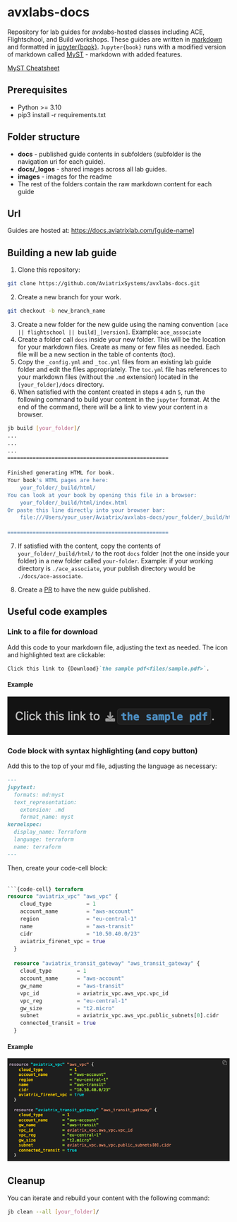 # avxlabs-docs

Repository for lab guides for avxlabs-hosted classes including ACE, Flightschool, and Build workshops. These guides are written in [markdown](https://www.markdownguide.org/) and formatted in [jupyter{book}](https://jupyterbook.org/en/stable/intro.html). `Jupyter{book}` runs with a modified version of markdown called [MyST](https://jupyterbook.org/en/stable/content/myst.html) - markdown with added features.

[MyST Cheatsheet](https://jupyterbook.org/en/stable/reference/cheatsheet.html)

## Prerequisites

- Python >= 3.10
- pip3 install -r requirements.txt

## Folder structure

- **docs** - published guide contents in subfolders (subfolder is the navigation uri for each guide).
- **docs/_logos** - shared images across all lab guides.
- **images** - images for the readme
- The rest of the folders contain the raw markdown content for each guide

## Url

Guides are hosted at: https://docs.aviatrixlab.com/[guide-name]

## Building a new lab guide

1. Clone this repository:

```bash
git clone https://github.com/AviatrixSystems/avxlabs-docs.git
```

2. Create a new branch for your work.

```bash
git checkout -b new_branch_name
```

3. Create a new folder for the new guide using the naming convention `[ace || flightschool || build]_[version]`. Example: `ace_associate`
4. Create a folder call `docs` inside your new folder. This will be the location for your markdown files. Create as many or few files as needed. Each file will be a new section in the table of contents (toc).
5. Copy the `_config.yml` and `_toc.yml` files from an existing lab guide folder and edit the files appropriately. The `toc.yml` file has references to your markdown files (without the `.md` extension) located in the `[your_folder]/docs` directory.
6. When satisfied with the content created in steps `4` adn `5`, run the following command to build your content in the `jupyter` format. At the end of the command, there will be a link to view your content in a browser.

```bash
jb build [your_folder]/
...
...
...
===================================================

Finished generating HTML for book.
Your book's HTML pages are here:
    your_folder/_build/html/
You can look at your book by opening this file in a browser:
    your_folder/_build/html/index.html
Or paste this line directly into your browser bar:
    file:///Users/your_user/Aviatrix/avxlabs-docs/your_folder/_build/html/index.html

===================================================
```

7. If satisfied with the content, copy the contents of `your_folder/_build/html/` to the root `docs` folder (not the one inside your folder) in a new folder called `your-folder`. Example: if your working directory is `./ace_associate`, your publish directory would be `./docs/ace-associate`.

8. Create a [PR](https://docs.github.com/en/pull-requests/collaborating-with-pull-requests/proposing-changes-to-your-work-with-pull-requests/creating-a-pull-request) to have the new guide published.

## Useful code examples

### Link to a file for download

Add this code to your markdown file, adjusting the text as needed. The icon and highlighted text are clickable:

```markdown
Click this link to {Download}`the sample pdf<files/sample.pdf>`.
```

#### Example

![File Download](images/file_download_link.png)

### Code block with syntax highlighting (and copy button)

Add this to the top of your md file, adjusting the language as necessary:

```markdown
---
jupytext:
  formats: md:myst
  text_representation:
    extension: .md
    format_name: myst
kernelspec:
  display_name: Terraform
  language: terraform
  name: terraform
---
```

Then, create your code-cell block:

```terraform

```{code-cell} terraform
resource "aviatrix_vpc" "aws_vpc" {
    cloud_type           = 1
    account_name         = "aws-account"
    region               = "eu-central-1"
    name                 = "aws-transit"
    cidr                 = "10.50.40.0/23"
    aviatrix_firenet_vpc = true
  }

  resource "aviatrix_transit_gateway" "aws_transit_gateway" {
    cloud_type        = 1
    account_name      = "aws-account"
    gw_name           = "aws-transit"
    vpc_id            = aviatrix_vpc.aws_vpc.vpc_id
    vpc_reg           = "eu-central-1"
    gw_size           = "t2.micro"
    subnet            = aviatrix_vpc.aws_vpc.public_subnets[0].cidr
    connected_transit = true
  }
```

#### Example

![Syntax Highlighting](images/syntax_highlighting.png)

## Cleanup

You can iterate and rebuild your content with the following command:

```bash
jb clean --all [your_folder]/
```

